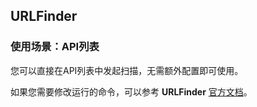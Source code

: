 ## URLFinder

### 使用场景：API列表

您可以直接在API列表中发起扫描，无需额外配置即可使用。

如果您需要修改运行的命令，可以参考 **URLFinder** [官方文档](https://github.com/pingc0y/URLFinder)。